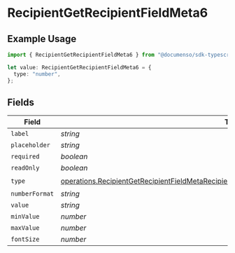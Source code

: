# RecipientGetRecipientFieldMeta6

## Example Usage

```typescript
import { RecipientGetRecipientFieldMeta6 } from "@documenso/sdk-typescript/models/operations";

let value: RecipientGetRecipientFieldMeta6 = {
  type: "number",
};
```

## Fields

| Field                                                                                                                                                                                                          | Type                                                                                                                                                                                                           | Required                                                                                                                                                                                                       | Description                                                                                                                                                                                                    |
| -------------------------------------------------------------------------------------------------------------------------------------------------------------------------------------------------------------- | -------------------------------------------------------------------------------------------------------------------------------------------------------------------------------------------------------------- | -------------------------------------------------------------------------------------------------------------------------------------------------------------------------------------------------------------- | -------------------------------------------------------------------------------------------------------------------------------------------------------------------------------------------------------------- |
| `label`                                                                                                                                                                                                        | *string*                                                                                                                                                                                                       | :heavy_minus_sign:                                                                                                                                                                                             | N/A                                                                                                                                                                                                            |
| `placeholder`                                                                                                                                                                                                  | *string*                                                                                                                                                                                                       | :heavy_minus_sign:                                                                                                                                                                                             | N/A                                                                                                                                                                                                            |
| `required`                                                                                                                                                                                                     | *boolean*                                                                                                                                                                                                      | :heavy_minus_sign:                                                                                                                                                                                             | N/A                                                                                                                                                                                                            |
| `readOnly`                                                                                                                                                                                                     | *boolean*                                                                                                                                                                                                      | :heavy_minus_sign:                                                                                                                                                                                             | N/A                                                                                                                                                                                                            |
| `type`                                                                                                                                                                                                         | [operations.RecipientGetRecipientFieldMetaRecipientsResponse200ApplicationJSONResponseBodyType](../../models/operations/recipientgetrecipientfieldmetarecipientsresponse200applicationjsonresponsebodytype.md) | :heavy_check_mark:                                                                                                                                                                                             | N/A                                                                                                                                                                                                            |
| `numberFormat`                                                                                                                                                                                                 | *string*                                                                                                                                                                                                       | :heavy_minus_sign:                                                                                                                                                                                             | N/A                                                                                                                                                                                                            |
| `value`                                                                                                                                                                                                        | *string*                                                                                                                                                                                                       | :heavy_minus_sign:                                                                                                                                                                                             | N/A                                                                                                                                                                                                            |
| `minValue`                                                                                                                                                                                                     | *number*                                                                                                                                                                                                       | :heavy_minus_sign:                                                                                                                                                                                             | N/A                                                                                                                                                                                                            |
| `maxValue`                                                                                                                                                                                                     | *number*                                                                                                                                                                                                       | :heavy_minus_sign:                                                                                                                                                                                             | N/A                                                                                                                                                                                                            |
| `fontSize`                                                                                                                                                                                                     | *number*                                                                                                                                                                                                       | :heavy_minus_sign:                                                                                                                                                                                             | N/A                                                                                                                                                                                                            |
